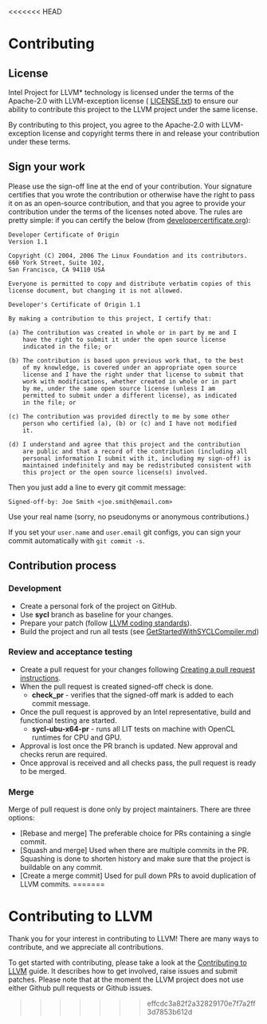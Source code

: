 <<<<<<< HEAD
# Contributing

## License
Intel Project for LLVM* technology is licensed under the terms of the
Apache-2.0 with LLVM-exception license (
[LICENSE.txt](https://github.com/intel/llvm/blob/intel/llvm/LICENSE.TXT))
to ensure our ability to contribute this project to the LLVM project
under the same license.

By contributing to this project, you agree to the Apache-2.0 with
LLVM-exception license and copyright terms there in and release your
contribution under these terms.

## Sign your work
Please use the sign-off line at the end of your contribution. Your
signature certifies that you wrote the contribution or otherwise have
the right to pass it on as an open-source contribution, and that you
agree to provide your contribution under the terms of the licenses
noted above. The rules are pretty simple: if you can certify the
below (from [developercertificate.org](http://developercertificate.org)):

```
Developer Certificate of Origin
Version 1.1

Copyright (C) 2004, 2006 The Linux Foundation and its contributors.
660 York Street, Suite 102,
San Francisco, CA 94110 USA

Everyone is permitted to copy and distribute verbatim copies of this
license document, but changing it is not allowed.

Developer's Certificate of Origin 1.1

By making a contribution to this project, I certify that:

(a) The contribution was created in whole or in part by me and I
    have the right to submit it under the open source license
    indicated in the file; or

(b) The contribution is based upon previous work that, to the best
    of my knowledge, is covered under an appropriate open source
    license and I have the right under that license to submit that
    work with modifications, whether created in whole or in part
    by me, under the same open source license (unless I am
    permitted to submit under a different license), as indicated
    in the file; or

(c) The contribution was provided directly to me by some other
    person who certified (a), (b) or (c) and I have not modified
    it.

(d) I understand and agree that this project and the contribution
    are public and that a record of the contribution (including all
    personal information I submit with it, including my sign-off) is
    maintained indefinitely and may be redistributed consistent with
    this project or the open source license(s) involved.
```

Then you just add a line to every git commit message:

    Signed-off-by: Joe Smith <joe.smith@email.com>

Use your real name (sorry, no pseudonyms or anonymous contributions.)

If you set your `user.name` and `user.email` git configs, you can sign your commit automatically with `git commit -s`.

## Contribution process

### Development

 - Create a personal fork of the project on GitHub.
 - Use **sycl** branch as baseline for your changes.
 - Prepare your patch (follow [LLVM coding standards](https://llvm.org/docs/CodingStandards.html)).
 - Build the project and run all tests (see [GetStartedWithSYCLCompiler.md](https://github.com/intel/llvm/blob/sycl/sycl/doc/GetStartedWithSYCLCompiler.md))

### Review and acceptance testing

 - Create a pull request for your changes following [Creating a pull request instructions](https://help.github.com/articles/creating-a-pull-request/).
 - When the pull request is created signed-off check is done.
     - **check_pr** - verifies that the signed-off mark is added to each commit message.
 - Once the pull request is approved by an Intel representative, build and functional testing are started.
     - **sycl-ubu-x64-pr** - runs all LIT tests on machine with OpenCL runtimes for CPU and GPU.
 - Approval is lost once the PR branch is updated. New approval and checks rerun are required.
 - Once approval is received and all checks pass, the pull request is ready to be merged.

### Merge

Merge of pull request is done only by project maintainers. There are three options:
 - [Rebase and merge] The preferable choice for PRs containing a single commit.
 - [Squash and merge] Used when there are multiple commits in the PR. 
   Squashing is done to shorten history and make sure that the project is buildable on any commit.
 - [Create a merge commit] Used for pull down PRs to avoid duplication of
   LLVM commits.
=======
# Contributing to LLVM

Thank you for your interest in contributing to LLVM! There are many ways to
contribute, and we appreciate all contributions.

To get started with contributing, please take a look at the
[Contributing to LLVM](https://llvm.org/docs/Contributing.html) guide. It
describes how to get involved, raise issues and submit patches. Please note
that at the moment the LLVM project does not use either Github pull requests
or Github issues.
>>>>>>> effcdc3a82f2a32829170e7f7a2ff3d7853b612d

